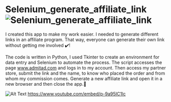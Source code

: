 # Selenium_generate_affiliate_link![Selenium_generate_affiliate_link](https://user-images.githubusercontent.com/96166795/156626353-d81749ef-ea8d-4916-a0c3-be9ee162f9a9.jpg)
  I created this app to make my work easier.
I needed to generate different links in an affiliate program. 
That way, everyone can generate their own link without getting me involved :heavy_check_mark:!

The code is written in Python, I used Tkinter to create an environment for data entry and Selenium to automate the process.
The script accesses the page www.admitad.com and logs in to my account. Then access my partner store, submit the link and the name, to know who placed the order and from whom my commission comes. Generate a new affiliate link and open it in a new browser and then close the app.:arrows_counterclockwise:


![Alt Text](https://user-images.githubusercontent.com/96166795/156632335-3f9c397e-351c-4e04-9b63-c7043e196d79.gif)
https://www.youtube.com/embed/p-9a95IC1lc
